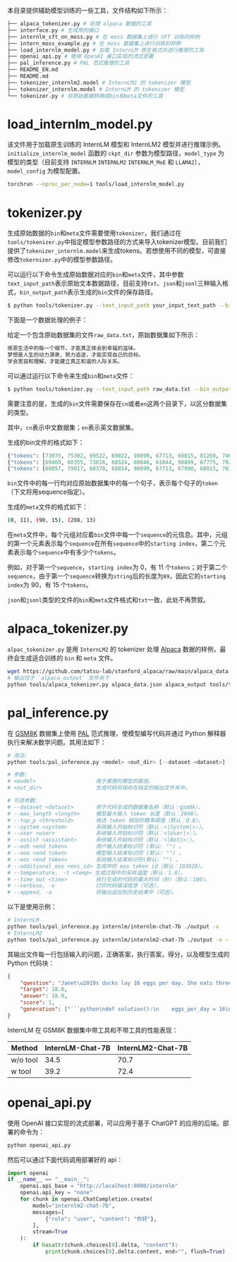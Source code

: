 本目录提供辅助模型训练的一些工具，文件结构如下所示：

```bash
├── alpaca_tokenizer.py # 处理 alpaca 数据的工具
├── interface.py # 生成用的接口
├── internlm_sft_on_moss.py # 在 moss 数据集上进行 SFT 训练的样例
├── intern_moss_example.py # 在 moss 数据集上进行训练的样例
├── load_internlm_model.py # 加载 InternLM 原生格式并进行推理的工具
├── openai_api.py # 使用 OpenAI 接口实现的流式部署
├── pal_inference.py # PAL 范式推理的工具
├── README_EN.md
├── README.md
├── tokenizer_internlm2.model # InternLM2 的 tokenizer 模型
├── tokenizer_internlm.model # InternLM 的 tokenizer 模型
└── tokenizer.py # 将原始数据转换成bin和meta文件的工具
```

# load_internlm_model.py

该文件用于加载原生训练的 InternLM 模型和 InternLM2 模型并进行推理示例。 `initialize_internlm_model` 函数的 `ckpt_dir` 参数为模型路径，`model_type` 为模型的类型（目前支持 `INTERNLM` `INTERNLM2` `INTERNLM_MoE` 和 `LLAMA2`），`model_config` 为模型配置。

```bash
torchrun --nproc_per_node=1 tools/load_internlm_model.py
```

# tokenizer.py

生成原始数据的`bin`和`meta`文件需要使用`tokenizer`，我们通过在`tools/tokenizer.py`中指定模型参数路径的方式来导入tokenizer模型。目前我们提供了`tokenizer_internlm.model`来生成tokens。若想使用不同的模型，可直接修改`tokernizer.py`中的模型参数路径。

可以运行以下命令生成原始数据对应的`bin`和`meta`文件，其中参数`text_input_path`表示原始文本数据路径，目前支持`txt`、`json`和`jsonl`三种输入格式，`bin_output_path`表示生成的`bin`文件的保存路径。

```bash
$ python tools/tokenizer.py --text_input_path your_input_text_path --bin_output_path your_output_bin_path
```

下面是一个数据处理的例子：

给定一个包含原始数据集的文件`raw_data.txt`，原始数据集如下所示：

```bash
感恩生活中的每一个细节，才能真正体会到幸福的滋味。
梦想是人生的动力源泉，努力追逐，才能实现自己的目标。
学会宽容和理解，才能建立真正和谐的人际关系。
```

可以通过运行以下命令来生成`bin`和`meta`文件：
```bash
$ python tools/tokenizer.py --text_input_path raw_data.txt --bin_output_path cn/output.bin
```

需要注意的是，生成的`bin`文件需要保存在`cn`或者`en`这两个目录下，以区分数据集的类型。

其中，`cn`表示中文数据集；`en`表示英文数据集。

生成的bin文件的格式如下：

```python
{"tokens": [73075, 75302, 69522, 69022, 98899, 67713, 68015, 81269, 74637, 75445, 99157]}
{"tokens": [69469, 60355, 73026, 68524, 60846, 61844, 98899, 67775, 79241, 98899, 67713, 67800, 67453, 67838, 99157]}
{"tokens": [68057, 79017, 60378, 68014, 98899, 67713, 67990, 68015, 70381, 67428, 61003, 67622, 99157]}
```

`bin`文件中的每一行均对应原始数据集中的每一个句子，表示每个句子的`token`（下文将用sequence指定）。

生成的`meta`文件的格式如下：

```bash
(0, 11), (90, 15), (208, 13)
```

在`meta`文件中，每个元组对应着`bin`文件中每一个`sequence`的元信息。其中，元组的第一个元素表示每个`sequence`在所有`sequence`中的`starting index`，第二个元素表示每个`sequence`中有多少个`tokens`。

例如，对于第一个`sequence`，`starting index`为 0，有 11 个`tokens`；对于第二个`sequence`，由于第一个`sequence`转换为`string`后的长度为`89`，因此它的`starting index`为 90，有 15 个`tokens`。

`json`和`jsonl`类型的文件的`bin`和`meta`文件格式和`txt`一致，此处不再赘叙。

# alpaca_tokenizer.py

`alpac_tokenizer.py` 是用 `InternLM2` 的 tokenizer 处理 [Alpaca](https://github.com/tatsu-lab/stanford_alpaca) 数据的样例，最终会生成适合训练的 `bin` 和 `meta` 文件。

```bash
wget https://github.com/tatsu-lab/stanford_alpaca/raw/main/alpaca_data.json
# 输出位于 `alpaca_output` 文件夹下
python tools/alpaca_tokenizer.py alpaca_data.json alpaca_output tools/tokenizer_internlm2.model --split_ratio 0.1
```

# pal_inference.py

在 [GSM8K](https://huggingface.co/datasets/gsm8k) 数据集上使用 [PAL](https://github.com/reasoning-machines/pal) 范式推理，使模型编写代码并通过 Python 解释器执行来解决数学问题。其用法如下：

```python
# 用法:
python tools/pal_inference.py <model> <out_dir> [--dataset <dataset>] [--max_length <length>] [--top_p <threshold>] [--system <system>] [--user <user>] [--assist <assistant>] [--eoh <end token>] [--eoa <end token>] [--eos <end token>] [--additional_eos <eos_id>] [--temperature <temp>] [--time_out <time>] [--verbose, -v] [--append, -a]

# 参数:
# <model>                   用于推理的模型的路径。
# <out_dir>                 生成代码将保存在指定的输出文件夹中。

# 可选参数:
# --dataset <dataset>       用于代码生成的数据集名称（默认：gsm8k）。
# --max_length <length>     模型最大输入 token 长度（默认：2048）。
# --top_p <threshold>       候选 token 相加的概率阈值（默认：0.8）。
# --system <system>         系统输入开始标识符（默认：<|System|>:）。
# --user <user>             系统输入开始标识符（默认：<|User|>:）。
# --assist <assistant>      系统输入开始标识符（默认：<|Bot|>:）。
# --eoh <end token>         用户输入结束标识符 (默认: "") 。
# --eoa <end token>         模型输入结束标识符 (默认: "") 。
# --eos <end token>         系统输入结束标识符(默认: "") 。
# --additional_eos <eos_id> 生成中的 eos token id（默认：103028）。
# --temperature， -t <temp> 生成过程中的采样温度（默认：1.0）。
# --time_out <time>         执行生成的代码的最大时间（秒）（默认：100）。
# --verbose, -v             打印代码错误信息（可选）。
# --append, -a              将输出追加到历史结果中（可选）。
```

以下是使用示例：

```bash
# InternLM
python tools/pal_inference.py internlm/internlm-chat-7b ./output -v
# InternLM2
python tools/pal_inference.py internlm/internlm2-chat-7b ./output -v --system $'<|im_start|>system\n' --user $'<|im_start|>user\n' --assist $'<|im_start|>assistance\n' --eoa "<|im_end|>" --eoh "<|im_end|>" --eos "<|im_end|>" --additional_eos 92542
```

其输出文件每一行包括输入的问题，正确答案，执行答案，得分，以及模型生成的 Python 代码块：

````json
{
    "question": "Janet\u2019s ducks lay 16 eggs per day. She eats three for breakfast every morning and bakes muffins for her friends every day with four. She sells the remainder at the farmers' market daily for $2 per fresh duck egg. How much in dollars does she make every day at the farmers' market?",
    "target": 18.0,
    "answer": 18.0,
    "score": 1,
    "generation": ["```python\ndef solution():\n    eggs_per_day = 16\n    eggs_per_breakfast = 3\n    eggs_per_muffin = 4\n    eggs_used = eggs_per_day - eggs_per_breakfast - eggs_per_muffin\n    eggs_sold = eggs_used\n    price_per_egg = 2\n    eggs_made = eggs_sold * price_per_egg\n    result = eggs_made\n    return result\n```"]
}
````

InternLM 在 GSM8K 数据集中带工具和不带工具的性能表现：

| Method   | **InternLM-Chat-7B** | **InternLM2-Chat-7B** |
| -------- | -------------------- | --------------------- |
| w/o tool | 34.5                 | 70.7                  |
| w tool   | 39.2                 | 72.4                  |

# openai_api.py

使用 OpenAI 接口实现的流式部署，可以应用于基于 ChatGPT 的应用的后端。部署的命令为：

```bash
python openai_api.py
```

然后可以通过下面代码调用部署好的 api：

```python
import openai
if __name__ == "__main__":
    openai.api_base = "http://localhost:8000/internlm"
    openai.api_key = "none"
    for chunk in openai.ChatCompletion.create(
        model="internlm2-chat-7b",
        messages=[
            {"role": "user", "content": "你好"},
        ],
        stream=True
    ):
        if hasattr(chunk.choices[0].delta, "content"):
            print(chunk.choices[0].delta.content, end="", flush=True)
```
